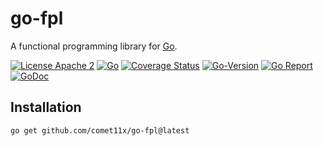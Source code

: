 # go-fpl

A functional programming library for [Go](http://golang.org).

[![License Apache 2][License-Image]][License-Url]
[![Go][CI-CD-Image]][CI-CD-Url]
[![Coverage Status][Coverage-Image]][Coverage-Url]
[![Go-Version][Go-Version-Image]][Go-Version-Url]
[![Go Report][Go-Report-Image]][Go-Report-Url]
[![GoDoc][GoDoc-Image]][GoDoc-Url]
<!--[![Sourcegraph][Sourcegraph-Image]][Sourcegraph-Tmp-Url]-->

[Go-Version-Image]: https://img.shields.io/badge/version-%3E=1.18-blue.svg?logo=go&logoColor=white
[Go-Version-Url]: https://go.dev/doc/go1.18
[CI-CD-Image]: https://github.com/Comet11x/go-fpl/actions/workflows/go.yml/badge.svg
[CI-CD-Url]: https://github.com/Comet11x/go-fpl/actions/workflows/go.yml
[License-Image]: https://img.shields.io/badge/License-Apache%202.0-blue.svg
[License-Url]: https://www.apache.org/licenses/LICENSE-2.0
[GoDoc-Url]: https://pkg.go.dev/github.com/comet11x/go-fpl
[GoDoc-Image]: https://img.shields.io/badge/go.dev-reference-blue?logo=go&logoColor=white
[Old-GoDoc-Image]: https://img.shields.io/badge/GoDoc-reference-007d9c
[Coverage-Url]: https://coveralls.io/github/Comet11x/go-fpl?branch=main
[Coverage-Image]: https://coveralls.io/repos/github/Comet11x/go-fpl/badge.svg?branch=main&kill_cache=1
[Go-Report-Url]: https://goreportcard.com/report/github.com/comet11x/go-fpl
[Go-Report-Image]: https://goreportcard.com/badge/github.com/comet11x/go-fpl
[Sourcegraph-Image]: https://sourcegraph.com/github.com/comet11x/go-fpl/-/badge.svg
[Sourcegraph-Url]: https://sourcegraph.com/github.com/comet11x/go-fpl?badge
[Sourcegraph-Tmp-Url]: https://github.com/Comet11x/go-fpl


## Installation

```shell
go get github.com/comet11x/go-fpl@latest
```
